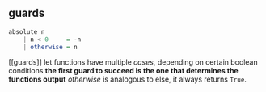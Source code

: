 ## guards
```haskell
absolute n
    | n < 0     = -n
    | otherwise = n
```
[[guards]] let functions have multiple *cases*, depending on certain boolean conditions
**the first guard to succeed is the one that determines the functions output**
*otherwise* is analogous to else, it always returns `True`.